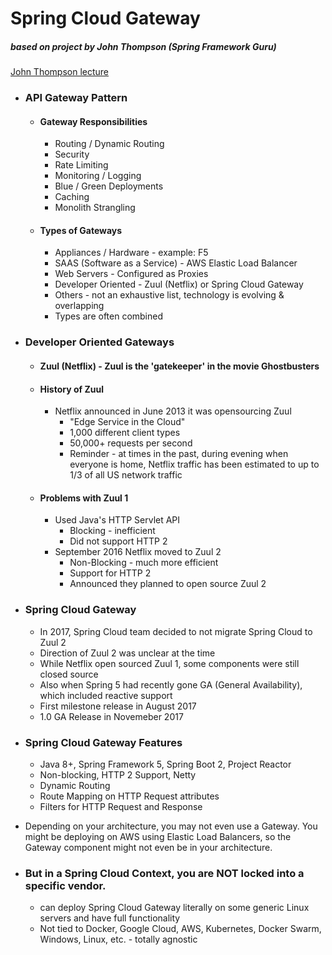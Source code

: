 # Spring Cloud Gateway

##### based on project by John Thompson (Spring Framework Guru)

[John Thompson lecture](https://www.udemy.com/course/spring-boot-microservices-with-spring-cloud-beginner-to-guru/learn/lecture/18386668)

- ### API Gateway Pattern
	- #### Gateway Responsibilities
		- Routing / Dynamic Routing
		- Security
		- Rate Limiting
		- Monitoring / Logging
		- Blue / Green Deployments
		- Caching
		- Monolith Strangling

	- #### Types of Gateways
		- Appliances / Hardware - example: F5
		- SAAS (Software as a Service) - AWS Elastic Load Balancer
		- Web Servers - Configured as Proxies
		- Developer Oriented - Zuul (Netflix) or Spring Cloud Gateway
		- Others - not an exhaustive list, technology is evolving & overlapping
		- Types are often combined

- ### Developer Oriented Gateways
	- #### Zuul (Netflix) - Zuul is the 'gatekeeper' in the movie Ghostbusters
	- #### History of Zuul
		- Netflix announced in June 2013 it was opensourcing Zuul
			- "Edge Service in the Cloud"
			- 1,000 different client types
			- 50,000+ requests per second
			- Reminder - at times in the past, during evening when everyone is home, Netflix traffic has been estimated to up to 1/3 of all US network traffic

	- #### Problems with Zuul 1
		- Used Java's HTTP Servlet API
			- Blocking - inefficient
			- Did not support HTTP 2
		- September 2016 Netflix moved to Zuul 2
			- Non-Blocking - much more efficient
			- Support for HTTP 2
			- Announced they planned to open source Zuul 2

- ### Spring Cloud Gateway
    - In 2017, Spring Cloud team decided to not migrate Spring Cloud to Zuul 2
    - Direction of Zuul 2 was unclear at the time
    - While Netflix open sourced Zuul 1, some components were still closed source
    - Also when Spring 5 had recently gone GA (General Availability), which included reactive support
    - First milestone release in August 2017
    - 1.0 GA Release in Novemeber 2017
      
- ### Spring Cloud Gateway Features
    - Java 8+, Spring Framework 5, Spring Boot 2, Project Reactor
    - Non-blocking, HTTP 2 Support, Netty
    - Dynamic Routing
    - Route Mapping on HTTP Request attributes
    - Filters for HTTP Request and Response

- Depending on your architecture, you may not even use a Gateway. You might be deploying on AWS using Elastic Load Balancers, so the Gateway component might not even be in your architecture.
- ### But in a Spring Cloud Context, you are NOT locked into a specific vendor.
    - can deploy Spring Cloud Gateway literally on some generic Linux servers and have full functionality
    - Not tied to Docker, Google Cloud, AWS, Kubernetes, Docker Swarm, Windows, Linux, etc. - totally agnostic